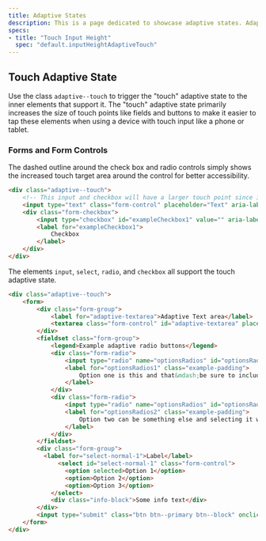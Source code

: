 ```yaml
---
title: Adaptive States
description: This is a page dedicated to showcase adaptive states. Adaptive states can be defined within any scope of the DOM to modify style of supported elements for different environment factors like touch input.
specs:
- title: "Touch Input Height"
  spec: "default.inputHeightAdaptiveTouch"
---
```


## Touch Adaptive State

Use the class `adaptive--touch` to trigger the "touch" adaptive state to the inner elements that support it. The "touch" adaptive state primarily increases the size of touch points like fields and buttons to make it easier to tap these elements when using a device with touch input like a phone or tablet.

### Forms and Form Controls

The <span class="example-padding">dashed outline around the check box and radio controls</span> simply shows the increased touch target area around the control for better accessibility.


```html
<div class="adaptive--touch">
    <!-- This input and checkbox will have a larger touch point since it's in an adaptive parent -->
    <input type="text" class="form-control" placeholder="Text" aria-label="Adaptive text input example">
    <div class="form-checkbox">
        <input type="checkbox" id="exampleCheckbox1" value="" aria-label="Adaptive checkbox example"/>
        <label for="exampleCheckbox1">
            Checkbox
        </label>
    </div>
</div>
```

The elements `input`, `select`, `radio`, and `checkbox` all support the touch adaptive state.
```html
<div class="adaptive--touch">
    <form>
        <div class="form-group">
            <label for="adaptive-textarea">Adaptive Text area</label>
            <textarea class="form-control" id="adaptive-textarea" placeholder="Placeholder" rows="3"></textarea>
        </div>
        <fieldset class="form-group">
            <legend>Example adaptive radio buttons</legend>
            <div class="form-radio">
                <input type="radio" name="optionsRadios" id="optionsRadios1" value="option1" checked>
                <label for="optionsRadios1" class="example-padding">
                    Option one is this and that&mdash;be sure to include why it's great
                </label>
            </div>
            <div class="form-radio">
                <input type="radio" name="optionsRadios" id="optionsRadios2" value="option2">
                <label for="optionsRadios2" class="example-padding">
                    Option two can be something else and selecting it will deselect option one
                </label>
            </div>
        </fieldset>
        <div class="form-group">
          <label for="select-normal-1">Label</label>
              <select id="select-normal-1" class="form-control">
                <option selected>Option 1</option>
                <option>Option 2</option>
                <option>Option 3</option>
            </select>
            <div class="info-block">Some info text</div>
        </div>
        <input type="submit" class="btn btn--primary btn--block" onclick="return false;" value="save">
    </form>
</div>
```

